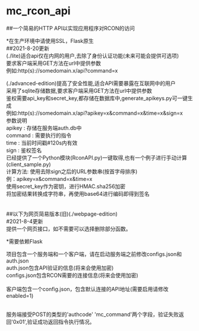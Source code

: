 # mc_rcon_api
##一个简易的HTTP API以实现应用程序对RCON的访问

*在生产环境中请使用SSL，Flask原生<br>
##2021-8-20更新<br>
(./lite)适合api仅在内网的用户,去除了身份认证功能(未来可能会提供可选项)<br>
要求客户端采用GET方法在url中提供参数<br>
例如:http(s)://somedomain.x/api?command=x<br>

(./advanced-edition)提高了安全性能,适合API需要暴露在互联网中的用户<br>
采用了sqlite存储数据,要求客户端采用GET方法在url中提供参数<br>
鉴权需要api_key和secret_key,都存储在数据库中,generate_apikeys.py可一键生成<br>
例如:http(s)://somedomain.x/api?apikey=x&command=x&time=x&sign=x<br>
参数说明<br>
apikey : 存储在服务端auth.db中<br>
command : 需要执行的指令<br>
time : 当前时间戳#120s内有效<br>
sign : 鉴权签名<br>
    已经提供了一个Python模块(RconAPI.py)一键取得,也有一个例子进行手动计算(client_sample.py)<br>
    计算方法:  使用去除sign之后的URL参数串(按首字母排序) <br>
    例：apikey=x&command=x&time=x<br>
    使用secret_key作为密钥，进行HMAC.sha256加密<br>
    将加密结果转换成字符串，再使用base64进行编码即得到签名<br><br><br>
##以下为网页简易版本(旧)(./webpage-edition)<br>
#2021-8-4更新<br>
提供一个网页接口，如不需要可以选择删除部分函数。<br>

*需要依赖Flask<br>

项目包含一个服务端和一个客户端，请在启动服务端之前修改configs.json和auth.json<br>
auth.json包含API验证的信息(将来会使用加密)<br>
configs.json包含RCON需要的连接信息(将来会使用加密)<br>
<br>
客户端包含一个config.json，包含默认连接的API地址(需要启用请修改enabled=1)<br>

<br>服务端接受POST的类型的'authcode'   'mc_command'两个字段，验证失败返回'0x01',验证成功返回指令执行情况。

